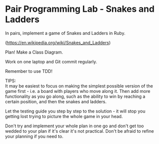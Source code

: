 # Pair Programming Lab - Snakes and Ladders

In pairs, implement a game of Snakes and Ladders in Ruby. 

(https://en.wikipedia.org/wiki/Snakes_and_Ladders)

Plan! Make a Class Diagram.

Work on one laptop and Git commit regularly. 

Remember to use TDD!

TIPS:  
It may be easiest to focus on making the simplest possible version of the game first - i.e. a board with players who move along it. Then add more functionality as you go along, such as the ability to win by reaching a certain position, and then the snakes and ladders. 

Let the testing guide you step by step to the solution - it will stop you getting lost trying to picture the whole game in your head.    

Don't try and implement your whole plan in one go and don't get too wedded to your plan if it's clear it's not practical. Don't be afraid to refine your planning if you need to.
